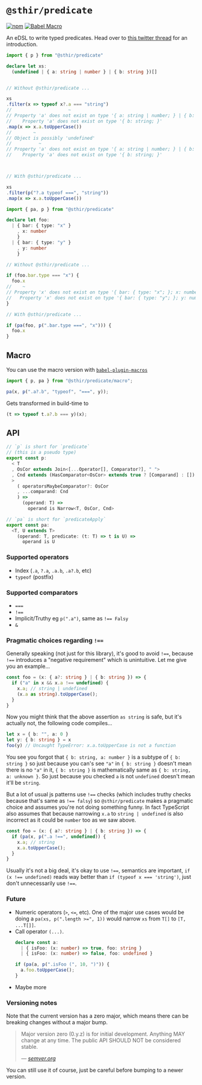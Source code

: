 # `@sthir/predicate`

[![npm](https://img.shields.io/npm/v/@sthir/predicate?labelColor=000000&color=cb3837)](https://npm.im/@sthir/predicate) [![Babel Macro](https://img.shields.io/badge/babel--macro-%F0%9F%8E%A3-f5da55.svg)](https://github.com/kentcdodds/babel-plugin-macros)

An eDSL to write typed predicates. Head over to [this twitter thread](https://twitter.com/devanshj__/status/1477950624343871488) for an introduction.

```ts
import { p } from "@sthir/predicate"

declare let xs:
  (undefined | { a: string | number } | { b: string })[]


// Without @sthir/predicate ...

xs
.filter(x => typeof x?.a === "string") 
//                     ~
// Property 'a' does not exist on type '{ a: string | number; } | { b: string; }'.
//    Property 'a' does not exist on type '{ b: string; }'
.map(x => x.a.toUpperCase())
//        ~
// Object is possibly 'undefined'
//          ~
// Property 'a' does not exist on type '{ a: string | number; } | { b: string; }'.
//    Property 'a' does not exist on type '{ b: string; }'



// With @sthir/predicate ...

xs
.filter(p("?.a typeof ===", "string"))
.map(x => x.a.toUpperCase())
```

```ts
import { pa, p } from "@sthir/predicate"

declare let foo:
  | { bar: { type: "x" }
    , x: number
    }
  | { bar: { type: "y" }
    , y: number
    }

// Without @sthir/predicate ...

if (foo.bar.type === "x") {
  foo.x
//    ~
// Property 'x' does not exist on type '{ bar: { type: "x"; }; x: number; } | { bar: { type: "y"; }; y: number; }'.
//   Property 'x' does not exist on type '{ bar: { type: "y"; }; y: number; }'
}

// With @sthir/predicate ...

if (pa(foo, p(".bar.type ===", "x"))) {
  foo.x
}
```

## Macro

You can use the macro version with [`babel-plugin-macros`](https://github.com/kentcdodds/babel-plugin-macros)

```ts
import { p, pa } from "@sthir/predicate/macro";

pa(x, p(".a?.b", "typeof", "===", y));
```

Gets transformed in build-time to

```ts
(t => typeof t.a?.b === y)(x);
```

## API

```ts
// `p` is short for `predicate`
// (this is a pseudo type)
export const p:
  < T
  , OsCor extends Join<[...Operator[], Comparator?], " ">
  , Cnd extends (HasComparator<OsCor> extends true ? [Comparand] : [])
  >
    ( operatorsMaybeComparator?: OsCor
    , ...comparand: Cnd
    ) =>
      (operand: T) =>
        operand is Narrow<T, OsCor, Cnd>

// `pa` is short for `predicateApply`
export const pa:
  <T, U extends T>
    (operand: T, predicate: (t: T) => t is U) =>
      operand is U
```

### Supported operators

- Index (`.a`, `?.a`, `.a.b`, `.a?.b`, etc)
- `typeof` (postfix)

### Supported comparators

- `===`
- `!==`
- Implicit/Truthy eg `p(".a")`, same as `!== Falsy`
- `&`

### Pragmatic choices regarding `!==`

Generally speaking (not just for this library), it's good to avoid `!==`, because `!==` introduces a "negative requirement" which is unintuitive. Let me give you an example...

```ts
const foo = (x: { a?: string } | { b: string }) => {
  if ("a" in x && x.a !== undefined) {
    x.a; // string | undefined
    (x.a as string).toUpperCase();
  }
}
```

Now you might think that the above assertion `as string` is safe, but it's actually not, the following code compiles...

```ts
let x = { b: "", a: 0 }
let y: { b: string } = x
foo(y) // Uncaught TypeError: x.a.toUpperCase is not a function
```

You see you forgot that `{ b: string, a: number }` is a subtype of `{ b: string }` so just because you can's see `"a"` in `{ b: string }` doesn't mean there is no `"a"` in it, `{ b: string }` is mathematically same as `{ b: string, a: unknown }`. So just because you checked `a` is not `undefined` doesn't mean it'll be `string`.

But a lot of usual js patterns use `!==` checks (which includes truthy checks because that's same as `!== falsy`) so `@sthir/predicate` makes a pragmatic choice and assumes you're not doing something funny. In fact TypeScript also assumes that because narrowing `x.a` to `string | undefined` is also incorrect as it could be `number` too as we saw above.

```ts
const foo = (x: { a?: string } | { b: string }) => {
  if (pa(x, p(".a !==", undefined)) {
    x.a; // string
    x.a.toUpperCase();
  }
}
```

Usually it's not a big deal, it's okay to use `!==`, semantics are important, `if (x !== undefined)` reads way better than `if (typeof x === 'string')`, just don't unnecessarily use `!==`.

### Future

- Numeric operators (`>`, `<=`, etc). One of the major use cases would be doing a `pa(xs, p(".length >=", 1))` would narrow `xs` from `T[]` to `[T, ...T[]]`.
- Call operator `(...)`.
  ```ts
  declare const a:
    | { isFoo: (x: number) => true, foo: string } 
    | { isFoo: (x: number) => false, foo: undefined } 

  if (pa(a, p(".isFoo (", 10, ")")) {
    a.foo.toUpperCase();
  }
  ```
- Maybe more

### Versioning notes

Note that the current version has a zero major, which means there can be breaking changes without a major bump.

> Major version zero (0.y.z) is for initial development. Anything MAY change at any time. The public API SHOULD NOT be considered stable.
>
> — [_semver.org_](https://semver.org/#spec-item-4)

You can still use it of course, just be careful before bumping to a newer version.
